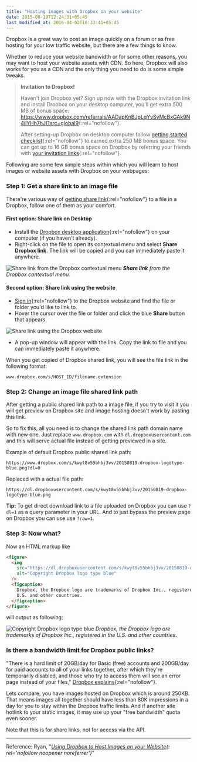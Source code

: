 ```yaml
---
title: "Hosting images with Dropbox on your website"
date: 2015-08-19T12:24:31+05:45
last_modified_at: 2016-04-02T16:33:41+05:45
---
```


Dropbox is a great way to post an image quickly on a forum or as free hosting for your low traffic website, but there are a few things to know.

Whether to reduce your website bandwidth or for some other reasons, you may want to host your website assets with CDN. So here, Dropbox will also works for you as a CDN and the only thing you need to do is some simple tweaks.

> **Invitation to Dropbox!**
>
> Haven't join Dropbox yet? Sign up now with the Dropbox invitation link and install Dropbox on your desktop computer, you'll get extra 500 MB of bonus space: <https://www.dropbox.com/referrals/AADapKnBJpLqYvSvMcBxGAk9N4iiYHh7hJI?src=global9>{:rel="nofollow"}.
>
> After setting-up Dropbox on desktop computer follow [getting started checklist](https://www.dropbox.com/gs){:rel="nofollow"} to earned extra 250 MB bonus space. You can get up to 16 GB bonus space on Dropbox by referring your friends with [your invitation links](https://www.dropbox.com/account/referrals){:rel="nofollow"}.

<!-- Old A/C short referal link but still works:
- <https://db.tt/pFyuOKMN>
- <https://www.dropbox.com/referrals/AAAmt0PisKWhPpDshYs46Cj-cdpdBh0Xa60?src=global9> -->

Following are some few simple steps within which you will learn to host images or website assets with Dropbox on your webpages:

### Step 1: Get a share link to an image file

There're various way of [getting share link](https://www.dropbox.com/help/167){:rel="nofollow"} to a file in a Dropbox, follow one of them as your comfort.

#### First option: Share link on Desktop

- Install the [Dropbox desktop application](https://www.dropbox.com/downloading){:rel="nofollow"} on your computer (if you haven't already).
- Right-click on the file to open its contextual menu and select **Share Dropbox link**. The link will be copied and you can immediately paste it anywhere.

![Share link from the Dropbox contextual menu](https://dl.dropboxusercontent.com/s/dem4lq19tmcgp1u/20150819-dropbox-share-link-on-desktop.png "Share link from the Dropbox contextual menu")
_**Share link** from the Dropbox contextual menu._

#### Second option: Share link using the website

- [Sign in](https://www.dropbox.com/login){:rel="nofollow"} to the Dropbox website and find the file or folder you'd like to link to.
- Hover the cursor over the file or folder and click the blue **Share** button that appears.

![Share link using the Dropbox website](https://dl.dropboxusercontent.com/s/e1n60amfrty1gt0/20150819-dropbox-bamboo-sharing-button-share-link-on-web.png "Share link using the Dropbox website")

- A pop-up window will appear with the link. Copy the link to file and you can immediately paste it anywhere.

When you get copied of Dropbox shared link, you will see the file link in the following format:

```text
www.dropbox.com/s/HOST_ID/filename.extension
```

### Step 2: Change an image file shared link path

After getting a public shared link path to a image file, if you try to visit it you will get preview on Dropbox site and image hosting doesn't work by pasting this link.

So to fix this, all you need is to change the shared link path domain name with new one. Just replace `www.dropbox.com` with `dl.dropboxusercontent.com` and this will serve actual file instead of getting previewed in a site.

Example of default Dropbox public shared link path:

```text
https://www.dropbox.com/s/kwyt8v55bhbj3vv/20150819-dropbox-logotype-blue.png?dl=0
```

Replaced with a actual file path:

```text
https://dl.dropboxusercontent.com/s/kwyt8v55bhbj3vv/20150819-dropbox-logotype-blue.png
```

**Tip:** To get direct download link to a file uploaded on Dropbox you can use `?dl=1` as a query parameter in your URL. And to just bypass the preview page on Dropbox you can use use `?raw=1`.

### Step 3: Now what?

Now an HTML markup like

```html
<figure>
  <img
    src="https://dl.dropboxusercontent.com/s/kwyt8v55bhbj3vv/20150819-dropbox-logotype-blue.png"
    alt="Copyright Dropbox logo type blue"
  />
  <figcaption>
    Dropbox, the Dropbox logo are trademarks of Dropbox Inc., registered in the
    U.S. and other countries.
  </figcaption>
</figure>
```

will output as following:

![Copyright Dropbox logo type blue](https://dl.dropboxusercontent.com/s/kwyt8v55bhbj3vv/20150819-dropbox-logotype-blue.png "Copyright Dropbox logo type blue")
_Dropbox, the Dropbox logo are trademarks of Dropbox Inc., registered in the U.S. and other countries._

### Is there a bandwidth limit for Dropbox public links?

"There is a hard limit of 20GB/day for Basic (free) accounts and 200GB/day for paid accounts to all of your links together, after which they're temporarily disabled, and those who try to access them will see an error page instead of your files," [Dropbox explains](https://www.dropbox.com/help/4204){:rel="nofollow"}.

Lets compare, you have images hosted on Dropbox which is around 250KB. That means images all together should have less than 80K impressions in a day for you to stay within the Dropbox traffic limits. And if another site hotlink to your static images, it may use up your "free bandwidth" quota even sooner.

Note that this is for share links, not for access via the API.

---

Reference: Ryan, "_[Using Dropbox to Host Images on your Website](http://ryanmo.co/2013/11/03/dropboxsharedlinks/){: rel='nofollow noopener noreferrer'}_"
